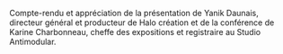Compte-rendu et appréciation de la présentation de Yanik Daunais, directeur général et producteur de Halo création et de la conférence de Karine Charbonneau, 
cheffe des expositions et registraire au Studio Antimodular.

